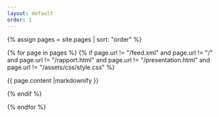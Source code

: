 ```yaml
---
layout: default
order: 1
---
```


{% assign pages = site.pages | sort: "order" %}

{% for page in pages %}
  {% if page.url != "/feed.xml" and  page.url != "/" and page.url != "/rapport.html" and page.url != "/presentation.html" and page.url != "/assets/css/style.css"   %}

{{ page.content |markdownify }}

  {% endif %}

{% endfor %}